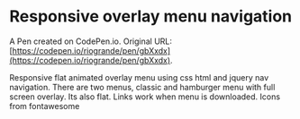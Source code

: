 # Responsive overlay menu navigation

A Pen created on CodePen.io. Original URL: [https://codepen.io/riogrande/pen/gbXxdx](https://codepen.io/riogrande/pen/gbXxdx).

Responsive flat animated overlay menu using css html and jquery nav navigation. There are two menus, classic and hamburger menu with full screen overlay. Its also flat. Links work when menu is downloaded. Icons from fontawesome 
